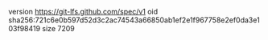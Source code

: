 version https://git-lfs.github.com/spec/v1
oid sha256:721c6e0b597d52d3c2ac74543a66850ab1ef2e1f967758e2ef0da3e103f98419
size 7209
